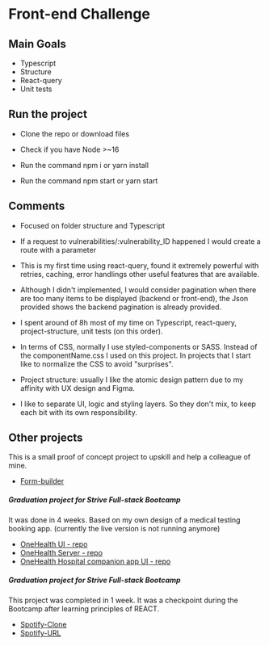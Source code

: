 # Front-end Challenge

## Main Goals

-   Typescript
-   Structure
-   React-query
-   Unit tests

## Run the project

- Clone the repo or download files

- Check if you have Node >~16

- Run the command npm i or yarn install 

- Run the command npm start or yarn start

## Comments

-   Focused on folder structure and Typescript

-   If a request to vulnerabilities/:vulnerability_ID happened I would create a route with a parameter

-   This is my first time using react-query, found it extremely powerful with retries, caching, error handlings other useful features that are available.

-   Although I didn't implemented, I would consider pagination when there are too many items to be displayed (backend or front-end), the Json provided shows the backend pagination is already provided.

-   I spent around of 8h most of my time on Typescript, react-query, project-structure, unit tests (on this order).

-   In terms of CSS, normally I use styled-components or SASS. Instead of the componentName.css I used on this project. In projects that I start like to normalize the CSS to avoid "surprises".

-   Project structure: usually I like the atomic design pattern due to my affinity with UX design and Figma.

-   I like to separate UI, logic and styling layers. So they don't mix, to keep each bit with its own responsibility.

## Other projects

This is a small proof of concept project to upskill and help a colleague of mine.

-   [Form-builder](https://github.com/Koulinn/form-builder)

#####    Graduation project for Strive Full-stack Bootcamp

It was done in 4 weeks. Based on my own design of a medical testing booking app. (currently the live version is not running anymore)

-   [OneHealth UI - repo](https://github.com/Koulinn/capstone-oh-front) 
-   [OneHealth Server - repo](https://github.com/Koulinn/capstone-oh-backend)
-   [OneHealth Hospital companion app UI - repo](https://github.com/Koulinn/capstone-oh-hospital)

#####    Graduation project for Strive Full-stack Bootcamp

This project was completed in 1 week. It was a checkpoint during the Bootcamp after learning principles of REACT.

-   [Spotify-Clone](https://github.com/Koulinn/M4-SpotifyREACT)
-   [Spotify-URL](https://m4-spotify-react.vercel.app/)
